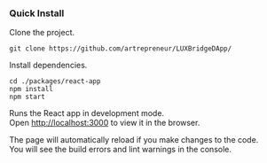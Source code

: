 
### Quick Install

Clone the project.

```
git clone https://github.com/artrepreneur/LUXBridgeDApp/
```

Install dependencies.

```
cd ./packages/react-app
npm install
npm start
```

Runs the React app in development mode.<br>
Open [http://localhost:3000](http://localhost:3000) to view it in the browser.

The page will automatically reload if you make changes to the code.<br>
You will see the build errors and lint warnings in the console.

